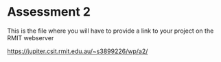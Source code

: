 # Assessment 2
This is the file where you will have to provide a link to your project on the RMIT webserver

https://jupiter.csit.rmit.edu.au/~s3899226/wp/a2/